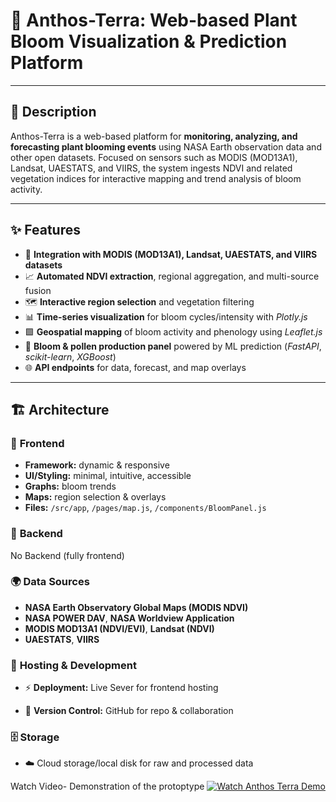 # 🌱 **Anthos-Terra**: Web-based Plant Bloom Visualization & Prediction Platform

---

## 📝 **Description**
Anthos-Terra is a web-based platform for **monitoring, analyzing, and forecasting plant blooming events** using NASA Earth observation data and other open datasets. Focused on sensors such as MODIS (MOD13A1), Landsat, UAESTATS, and VIIRS, the system ingests NDVI and related vegetation indices for interactive mapping and trend analysis of bloom activity.

---

## ✨ **Features**

- 💾 **Integration with MODIS (MOD13A1), Landsat, UAESTATS, and VIIRS datasets**
- 📈 **Automated NDVI extraction**, regional aggregation, and multi-source fusion
- 🗺️ **Interactive region selection** and vegetation filtering
- 📊 **Time-series visualization** for bloom cycles/intensity with *Plotly.js*
- 🟩 **Geospatial mapping** of bloom activity and phenology using *Leaflet.js*
- 🔮 **Bloom & pollen production panel** powered by ML prediction (*FastAPI*, *scikit-learn*, *XGBoost*)
- 🌐 **API endpoints** for data, forecast, and map overlays

---

## 🏗️ **Architecture**

### 🎨 **Frontend**
- **Framework:** dynamic & responsive
- **UI/Styling:** minimal, intuitive, accessible
- **Graphs:** bloom trends
- **Maps:** region selection & overlays
- **Files:** `/src/app`, `/pages/map.js`, `/components/BloomPanel.js`

### 🤖 **Backend**
No Backend (fully frontend)

### 🌍 **Data Sources**
- **NASA Earth Observatory Global Maps (MODIS NDVI)**
- **NASA POWER DAV**, **NASA Worldview Application**
- **MODIS MOD13A1 (NDVI/EVI)**, **Landsat (NDVI)**
- **UAESTATS**, **VIIRS**

### 🚀 **Hosting & Development**
- ⚡ **Deployment:** Live Sever for frontend hosting

  

- 🔗 **Version Control:** GitHub for repo & collaboration

### 🗄️ **Storage**
- ☁️ Cloud storage/local disk for raw and processed data

Watch Video- Demonstration of the protoptype
[![Watch Anthos Terra Demo](https://img.youtube.com/vi/ylHSUAkc6_Y/0.jpg)](https://www.youtube.com/watch?v=ylHSUAkc6_Y)


